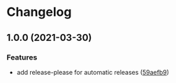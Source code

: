 # Changelog

## 1.0.0 (2021-03-30)


### Features

* add release-please for automatic releases ([59aefb9](https://www.github.com/tjdavis3/golang-rest-template/commit/59aefb90a69edf1e09089ed725996c75082f0ba7))
